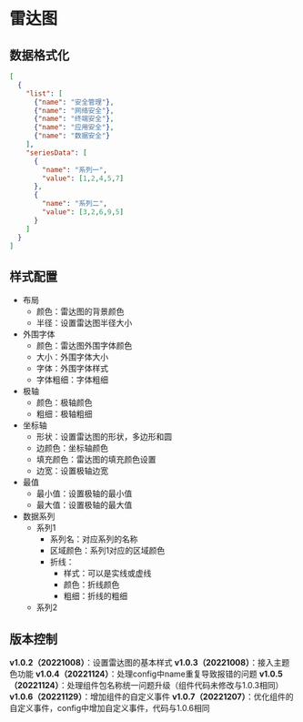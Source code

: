 # 雷达图

## 数据格式化

```json
[
  {
    "list": [
      {"name": "安全管理"},
      {"name": "网络安全"},
      {"name": "终端安全"},
      {"name": "应用安全"},
      {"name": "数据安全"}
    ],
    "seriesData": [
      {
        "name": "系列一",
        "value": [1,2,4,5,7]
      },
      {
        "name": "系列二",
        "value": [3,2,6,9,5]
      }
    ]
  }
]
```



## 样式配置

+ 布局
  + 颜色：雷达图的背景颜色
  + 半径：设置雷达图半径大小
+ 外围字体
  + 颜色：雷达图外围字体颜色
  + 大小：外围字体大小
  + 字体：外围字体样式
  + 字体粗细：字体粗细
+ 极轴
  + 颜色：极轴颜色
  + 粗细：极轴粗细
+ 坐标轴
  + 形状：设置雷达图的形状，多边形和圆
  + 边颜色：坐标轴颜色
  + 填充颜色：雷达图的填充颜色设置
  + 边宽：设置极轴边宽
+ 最值
  + 最小值：设置极轴的最小值
  + 最大值：设置极轴的最大值
+ 数据系列
  + 系列1
    + 系列名：对应系列的名称
    + 区域颜色：系列1对应的区域颜色
    + 折线：
      + 样式：可以是实线或虚线
      + 颜色：折线颜色
      + 粗细：折线的粗细
  + 系列2

## 版本控制

**v1.0.2（20221008）**：设置雷达图的基本样式
**v1.0.3（20221008）**：接入主题色功能
**v1.0.4（20221124）**：处理config中name重复导致报错的问题
**v1.0.5（20221124）**：处理组件包名称统一问题升级（组件代码未修改与1.0.3相同）
**v1.0.6（20221129）**：增加组件的自定义事件
**v1.0.7（20221207）**：优化组件的自定义事件，config中增加自定义事件，代码与1.0.6相同